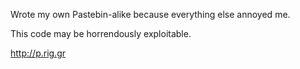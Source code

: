 Wrote my own Pastebin-alike because everything else annoyed me.

This code may be horrendously exploitable.

http://p.rig.gr

